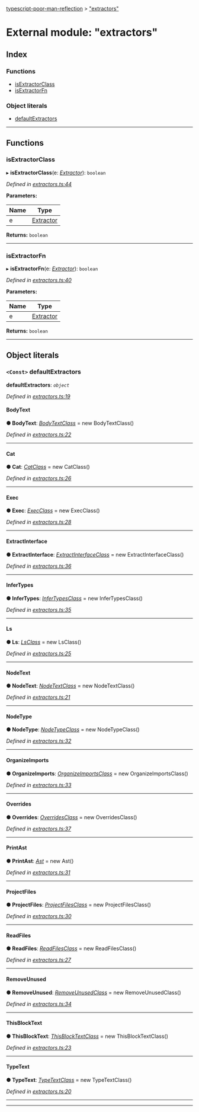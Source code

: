 [typescript-poor-man-reflection](../README.md) > ["extractors"](../modules/_extractors_.md)

# External module: "extractors"

## Index

### Functions

* [isExtractorClass](_extractors_.md#isextractorclass)
* [isExtractorFn](_extractors_.md#isextractorfn)

### Object literals

* [defaultExtractors](_extractors_.md#defaultextractors)

---

## Functions

<a id="isextractorclass"></a>

###  isExtractorClass

▸ **isExtractorClass**(e: *[Extractor](_types_.md#extractor)*): `boolean`

*Defined in [extractors.ts:44](https://github.com/cancerberoSgx/typescript-poor-man-reflection/blob/0b69fa7/src/extractors.ts#L44)*

**Parameters:**

| Name | Type |
| ------ | ------ |
| e | [Extractor](_types_.md#extractor) |

**Returns:** `boolean`

___
<a id="isextractorfn"></a>

###  isExtractorFn

▸ **isExtractorFn**(e: *[Extractor](_types_.md#extractor)*): `boolean`

*Defined in [extractors.ts:40](https://github.com/cancerberoSgx/typescript-poor-man-reflection/blob/0b69fa7/src/extractors.ts#L40)*

**Parameters:**

| Name | Type |
| ------ | ------ |
| e | [Extractor](_types_.md#extractor) |

**Returns:** `boolean`

___

## Object literals

<a id="defaultextractors"></a>

### `<Const>` defaultExtractors

**defaultExtractors**: *`object`*

*Defined in [extractors.ts:19](https://github.com/cancerberoSgx/typescript-poor-man-reflection/blob/0b69fa7/src/extractors.ts#L19)*

<a id="defaultextractors.bodytext"></a>

####  BodyText

**● BodyText**: *[BodyTextClass](../classes/_extractors_basic_bodytext_.bodytextclass.md)* =  new BodyTextClass()

*Defined in [extractors.ts:22](https://github.com/cancerberoSgx/typescript-poor-man-reflection/blob/0b69fa7/src/extractors.ts#L22)*

___
<a id="defaultextractors.cat"></a>

####  Cat

**● Cat**: *[CatClass](../classes/_extractors_fs_cat_.catclass.md)* =  new CatClass()

*Defined in [extractors.ts:26](https://github.com/cancerberoSgx/typescript-poor-man-reflection/blob/0b69fa7/src/extractors.ts#L26)*

___
<a id="defaultextractors.exec"></a>

####  Exec

**● Exec**: *[ExecClass](../classes/_extractors_fs_exec_.execclass.md)* =  new ExecClass()

*Defined in [extractors.ts:28](https://github.com/cancerberoSgx/typescript-poor-man-reflection/blob/0b69fa7/src/extractors.ts#L28)*

___
<a id="defaultextractors.extractinterface"></a>

####  ExtractInterface

**● ExtractInterface**: *[ExtractInterfaceClass](../classes/_extractors_source_extractinterface_.extractinterfaceclass.md)* =  new ExtractInterfaceClass()

*Defined in [extractors.ts:36](https://github.com/cancerberoSgx/typescript-poor-man-reflection/blob/0b69fa7/src/extractors.ts#L36)*

___
<a id="defaultextractors.infertypes"></a>

####  InferTypes

**● InferTypes**: *[InferTypesClass](../classes/_extractors_source_infertypes_.infertypesclass.md)* =  new InferTypesClass()

*Defined in [extractors.ts:35](https://github.com/cancerberoSgx/typescript-poor-man-reflection/blob/0b69fa7/src/extractors.ts#L35)*

___
<a id="defaultextractors.ls"></a>

####  Ls

**● Ls**: *[LsClass](../classes/_extractors_fs_ls_.lsclass.md)* =  new LsClass()

*Defined in [extractors.ts:25](https://github.com/cancerberoSgx/typescript-poor-man-reflection/blob/0b69fa7/src/extractors.ts#L25)*

___
<a id="defaultextractors.nodetext"></a>

####  NodeText

**● NodeText**: *[NodeTextClass](../classes/_extractors_basic_nodetext_.nodetextclass.md)* =  new NodeTextClass()

*Defined in [extractors.ts:21](https://github.com/cancerberoSgx/typescript-poor-man-reflection/blob/0b69fa7/src/extractors.ts#L21)*

___
<a id="defaultextractors.nodetype"></a>

####  NodeType

**● NodeType**: *[NodeTypeClass](../classes/_extractors_source_nodetype_.nodetypeclass.md)* =  new NodeTypeClass()

*Defined in [extractors.ts:32](https://github.com/cancerberoSgx/typescript-poor-man-reflection/blob/0b69fa7/src/extractors.ts#L32)*

___
<a id="defaultextractors.organizeimports"></a>

####  OrganizeImports

**● OrganizeImports**: *[OrganizeImportsClass](../classes/_extractors_source_organizeimports_.organizeimportsclass.md)* =  new OrganizeImportsClass()

*Defined in [extractors.ts:33](https://github.com/cancerberoSgx/typescript-poor-man-reflection/blob/0b69fa7/src/extractors.ts#L33)*

___
<a id="defaultextractors.overrides"></a>

####  Overrides

**● Overrides**: *[OverridesClass](../classes/_extractors_source_overrides_.overridesclass.md)* =  new OverridesClass()

*Defined in [extractors.ts:37](https://github.com/cancerberoSgx/typescript-poor-man-reflection/blob/0b69fa7/src/extractors.ts#L37)*

___
<a id="defaultextractors.printast"></a>

####  PrintAst

**● PrintAst**: *[Ast](../classes/_extractors_source_printast_.ast.md)* =  new Ast()

*Defined in [extractors.ts:31](https://github.com/cancerberoSgx/typescript-poor-man-reflection/blob/0b69fa7/src/extractors.ts#L31)*

___
<a id="defaultextractors.projectfiles"></a>

####  ProjectFiles

**● ProjectFiles**: *[ProjectFilesClass](../classes/_extractors_source_projectfiles_.projectfilesclass.md)* =  new ProjectFilesClass()

*Defined in [extractors.ts:30](https://github.com/cancerberoSgx/typescript-poor-man-reflection/blob/0b69fa7/src/extractors.ts#L30)*

___
<a id="defaultextractors.readfiles"></a>

####  ReadFiles

**● ReadFiles**: *[ReadFilesClass](../classes/_extractors_fs_readfiles_.readfilesclass.md)* =  new ReadFilesClass()

*Defined in [extractors.ts:27](https://github.com/cancerberoSgx/typescript-poor-man-reflection/blob/0b69fa7/src/extractors.ts#L27)*

___
<a id="defaultextractors.removeunused"></a>

####  RemoveUnused

**● RemoveUnused**: *[RemoveUnusedClass](../classes/_extractors_source_removeunused_.removeunusedclass.md)* =  new RemoveUnusedClass()

*Defined in [extractors.ts:34](https://github.com/cancerberoSgx/typescript-poor-man-reflection/blob/0b69fa7/src/extractors.ts#L34)*

___
<a id="defaultextractors.thisblocktext"></a>

####  ThisBlockText

**● ThisBlockText**: *[ThisBlockTextClass](../classes/_extractors_basic_thisblocktext_.thisblocktextclass.md)* =  new ThisBlockTextClass()

*Defined in [extractors.ts:23](https://github.com/cancerberoSgx/typescript-poor-man-reflection/blob/0b69fa7/src/extractors.ts#L23)*

___
<a id="defaultextractors.typetext"></a>

####  TypeText

**● TypeText**: *[TypeTextClass](../classes/_extractors_basic_typetext_.typetextclass.md)* =  new TypeTextClass()

*Defined in [extractors.ts:20](https://github.com/cancerberoSgx/typescript-poor-man-reflection/blob/0b69fa7/src/extractors.ts#L20)*

___

___

